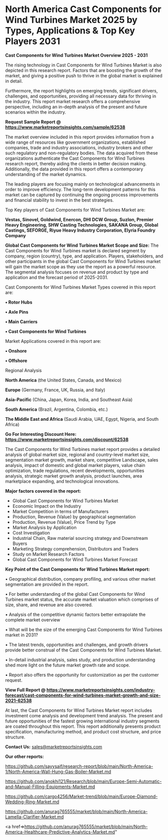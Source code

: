 # North America Cast Components for Wind Turbines Market 2025 by Types, Applications & Top Key Players 2031

<Strong> Cast Components for Wind Turbines Market Overview 2025 - 2031</strong>

The rising technology in Cast Components for Wind Turbines Market is also depicted in this research report. Factors that are boosting the growth of the market, and giving a positive push to thrive in the global market is explained in detail.

Furthermore, the report highlights on emerging trends, significant drivers, challenges, and opportunities, providing all necessary data for thriving in the industry. This report market research offers a comprehensive perspective, including an in-depth analysis of the present and future scenarios within the industry.

<strong>Request Sample Report @ <a href=https://www.marketreportsinsights.com/sample/62538>https://www.marketreportsinsights.com/sample/62538</a></strong>

The market overview included in this report provides information from a wide range of resources like government organizations, established companies, trade and industry associations, industry brokers and other such regulatory and non-regulatory bodies. The data acquired from these organizations authenticate the Cast Components for Wind Turbines research report, thereby aiding the clients in better decision making. Additionally, the data provided in this report offers a contemporary understanding of the market dynamics.

The leading players are focusing mainly on technological advancements in order to improve efficiency. The long-term development patterns for this market can be captured by continuing the ongoing process improvements and financial stability to invest in the best strategies.

Top Key players of Cast Components for Wind Turbines Market are:

<strong>Vestas, Sinovel, Goldwind, Enercon, DHI DCW Group, Suzlon, Premier Heavy Engineering, SHW Casting Technologies, SAKANA Group, Global Castings, SEFORGE, Riyue Heavy Industry Corporation, Elyria Foundry Company</strong>

<strong><b>Global Cast Components for Wind Turbines Market Scope and Size:</b></strong>
The Cast Components for Wind Turbines market is declared segment by company, region (country), type, and application. Players, stakeholders, and other participants in the global Cast Components for Wind Turbines market will gain the market scope as they use the report as a powerful resource. The segmental analysis focuses on revenue and product by type and application and the forecast period of 2025-2031.

Cast Components for Wind Turbines Market Types covered in this report are:

<strong>• Rotor Hubs

• Axle Pins

• Main Carriers

• Cast Components for Wind Turbines</strong>

Market Applications covered in this report are:

<strong>• Onshore

• Offshore</strong> 

Regional Analysis

<strong>North America</strong> (the United States, Canada, and Mexico)

<strong>Europe</strong> (Germany, France, UK, Russia, and Italy)

<strong>Asia-Pacific</strong> (China, Japan, Korea, India, and Southeast Asia)

<strong>South America</strong> (Brazil, Argentina, Colombia, etc.)

<strong>The Middle East and Africa</strong> (Saudi Arabia, UAE, Egypt, Nigeria, and South Africa)

<strong>Go For Interesting Discount Here: <a href=https://www.marketreportsinsights.com/discount/62538>https://www.marketreportsinsights.com/discount/62538</a></strong>

The Cast Components for Wind Turbines market report provides a detailed analysis of global market size, regional and country-level market size, segmentation market growth, market share, competitive Landscape, sales analysis, impact of domestic and global market players, value chain optimization, trade regulations, recent developments, opportunities analysis, strategic market growth analysis, product launches, area marketplace expanding, and technological innovations.

<strong><b>Major factors covered in the report:</b></strong>
<ul>
  <li>Global Cast Components for Wind Turbines Market </li>
  <li>Economic Impact on the Industry</li>
  <li>Market Competition in terms of Manufacturers</li>
  <li>Production, Revenue (Value) by geographical segmentation</li>
  <li>Production, Revenue (Value), Price Trend by Type</li>
  <li>Market Analysis by Application</li>
  <li>Cost Investigation</li>
  <li>Industrial Chain, Raw material sourcing strategy and Downstream Buyers</li>
  <li>Marketing Strategy comprehension, Distributors and Traders</li>
  <li>Study on Market Research Factors</li>
  <li>Global Cast Components for Wind Turbines Market Forecast</li>
</ul>

<strong><b>Key Point of the Cast Components for Wind Turbines Market report:</b></strong>

• Geographical distribution, company profiling, and various other market segmentation are provided in the report.

• For better understanding of the global Cast Components for Wind Turbines market status, the accurate market valuation which comprises of size, share, and revenue are also covered.

• Analysis of the competitive dynamic factors better extrapolate the complete market overview

• What will be the size of the emerging Cast Components for Wind Turbines market in 2031?

• The latest trends, opportunities and challenges, and growth drivers provide better construal of the Cast Components for Wind Turbines Market.

• In-detail industrial analysis, sales study, and production understanding shed more light on the future market growth rate and scope.

• Report also offers the opportunity for customization as per the customer request.

<strong><b>View Full Report @ <a href=https://www.marketreportsinsights.com/industry-forecast/cast-components-for-wind-turbines-market-growth-and-size-2021-62538>https://www.marketreportsinsights.com/industry-forecast/cast-components-for-wind-turbines-market-growth-and-size-2021-62538</a></b></strong>


At last, the Cast Components for Wind Turbines Market report includes investment come analysis and development trend analysis. The present and future opportunities of the fastest growing international industry segments are coated throughout this report. This report additionally presents product specification, manufacturing method, and product cost structure, and price structure.

<strong>Contact Us:</strong>
sales@marketreportsinsights.com

<strong>Our other reports:</strong>

<a href=https://github.com/sayysaif/research-report/blob/main/North-America-1/North-America-Wall-Hung-Gas-Boiler-Market.md>https://github.com/sayysaif/research-report/blob/main/North-America-1/North-America-Wall-Hung-Gas-Boiler-Market.md</a>

<a href=https://github.com/anokhi121/Research/blob/main/Europe-Semi-Automatic-and-Manual-Filling-Equipments-Market.md>https://github.com/anokhi121/Research/blob/main/Europe-Semi-Automatic-and-Manual-Filling-Equipments-Market.md</a>

<a href=https://github.com/cargo4256/Market-trend/blob/main/Europe-Diamond-Wedding-Ring-Market.md>https://github.com/cargo4256/Market-trend/blob/main/Europe-Diamond-Wedding-Ring-Market.md</a>

<a href=https://github.com/anurag765555/market/blob/main/North-America-Lamella-Clarifier-Market.md>https://github.com/anurag765555/market/blob/main/North-America-Lamella-Clarifier-Market.md</a>

<a href=>https://github.com/anurag765555/market/blob/main/North-America-Healthcare-Predictive-Analytics-Market.md</a>"
